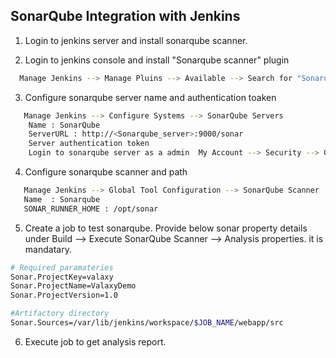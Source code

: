 
## SonarQube Integration with Jenkins

1. Login to jenkins server and install sonarqube scanner. 

2. Login to jenkins console and install "Sonarqube scanner" plugin
```sh 
  Manage Jenkins --> Manage Pluins --> Available --> Search for "Sonarqube scanner" --> Install with restart 
 ```
 
3. Configure sonarqube server name and authentication toaken 
```sh
   Manage Jenkins --> Configure Systems --> SonarQube Servers
    Name : SonarQube
	ServerURL : http://<Sonarqube_server>:9000/sonar
	Server authentication token  
	Login to sonarqube server as a admin  My Account --> Security --> Generate Token
```

4. Configure sonarqube scanner and path 
```sh
   Manage Jenkins --> Global Tool Configuration --> SonarQube Scanner 
   Name  : Sonarqube
   SONAR_RUNNER_HOME : /opt/sonar
```

5. Create a job to test sonarqube. 
Provide below sonar property details under Build --> Execute SonarQube Scanner --> Analysis properties. it is mandatary.  

```sh
# Required paramateries 
Sonar.ProjectKey=valaxy
Sonar.ProjectName=ValaxyDemo
Sonar.ProjectVersion=1.0

#Artifactory directory
Sonar.Sources=/var/lib/jenkins/workspace/$JOB_NAME/webapp/src
```
6. Execute job to get analysis report. 

